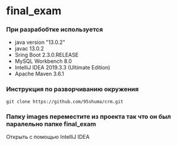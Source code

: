 # final_exam

### При разрабобтке используется

* java version "13.0.2"
* javac 13.0.2
* Sring Boot 2.3.0.RELEASE
* MySQL Workbench 8.0
* IntelliJ IDEA 2019.3.3 (Ultimate Edition)
* Apache Maven 3.6.1

### Инструкция по разворчиванию окружения

```
git clone https://github.com/95shuma/crm.git
```

### Папку images переместите из проекта так что он был паралельно папке final_exam

Открыть с помощью IntelliJ IDEA
